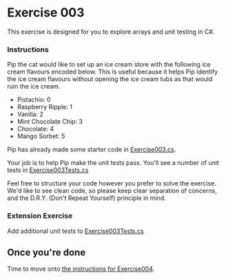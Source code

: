 # Exercise 003

This exercise is designed for you to explore arrays and unit testing in C#.

### Instructions

Pip the cat would like to set up an ice cream store with the following ice cream flavours encoded below.
This is useful because it helps Pip identify the ice cream flavours without opening the ice cream tubs as that would ruin the ice cream.

-   Pistachio: 0
-   Raspberry Ripple: 1
-   Vanilla: 2
-   Mint Chocolate Chip: 3
-   Chocolate: 4
-   Mango Sorbet: 5

Pip has already made some starter code in [Exercise003.cs](../Exercises/Exercise003.cs).

Your job is to help Pip make the unit tests pass.
You'll see a number of unit tests in [Exercise003Tests.cs](../Exercises.Tests/Exercise003Tests.cs)

Feel free to structure your code however you prefer to solve the exercise.
We'd like to see clean code, so please keep clear separation of concerns, and the D.R.Y. (Don't Repeat Yourself) principle in mind.

### Extension Exercise

Add additional unit tests to [Exercise003Tests.cs](../Exercises.Tests/Exercise003Tests.cs)

## Once you're done

Time to move onto [the instructions for Exercise004](./docs/Exercise004.md).
